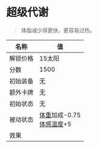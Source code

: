 # 超级代谢  
> 体脂减少得更快，更容易过热。  
  
名称  |  值  
----  |  ----  
解锁价格  |  15太阳  
分数  |  1500  
初始装备  |  无  
额外卡牌  |  无  
初始状态  |  无  
被动状态  |  [体重](Weight.md)加成-0.75<br>[体感温度](TemperaturePerceived.md)+5  
效果  |    


<script>document.title="超级代谢 - 卡牌生存百科 Card Survival Wiki";</script>